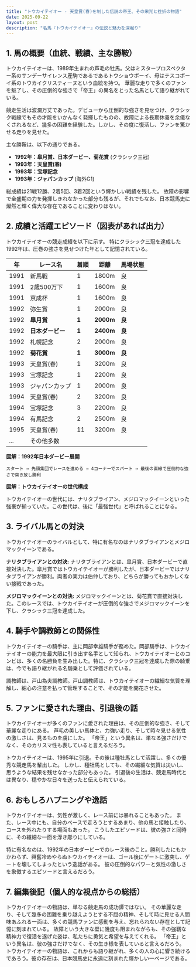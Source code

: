 ```yaml
---
title: "トウカイテイオー - 天皇賞(春)を制した伝説の帝王、その栄光と挫折の物語"
date: 2025-09-22
layout: post
description: "名馬『トウカイテイオー』の伝説と魅力を深堀り"
---
```


## 1. 馬の概要（血統、戦績、主な勝鞍）

トウカイテイオーは、1989年生まれの芦毛の牡馬。父はミスタープロスペクター系のサンデーサイレンス産駒であるであるトウショウボーイ、母はテスコボーイ系のトウカイクリスティーヌという血統を持つ。  華麗な走りで多くのファンを魅了し、その圧倒的な強さで「帝王」の異名をとった名馬として語り継がれている。

競走生活は波瀾万丈であった。デビューから圧倒的な強さを見せつけ、クラシック戦線でもその才能をいかんなく発揮したものの、故障による長期休養を余儀なくされるなど、幾多の困難を経験した。しかし、その度に復活し、ファンを驚かせる走りを見せた。

主な勝鞍は、以下の通りである。

* **1992年：皐月賞、日本ダービー、菊花賞** (クラシック三冠)
* **1993年：天皇賞(春)**
* **1993年：宝塚記念**
* **1993年：ジャパンカップ** (海外G1)


総成績は21戦12勝、2着5回、3着2回という輝かしい戦績を残した。  故障の影響で全盛期の力を発揮しきれなかった部分も残るが、それでもなお、日本競馬史に燦然と輝く偉大な存在であることに変わりはない。


## 2. 成績と活躍エピソード（図表があれば出力）

トウカイテイオーの競走成績を以下に示す。  特にクラシック三冠を達成した1992年は、圧巻の強さを見せつけた年として記憶されている。

| 年 | レース名             | 着順 | 距離 | 馬場状態 |
|---|----------------------|-----|-----|---------|
| 1991 | 新馬戦               | 1   | 1800m | 良       |
| 1991 | 2歳500万下           | 1   | 1600m | 良       |
| 1991 | 京成杯               | 1   | 1600m | 良       |
| 1992 | 弥生賞               | 1   | 2000m | 良       |
| 1992 | **皐月賞**           | **1** | **2000m** | **良** |
| 1992 | **日本ダービー**       | **1** | **2400m** | **良** |
| 1992 | 札幌記念             | 2   | 2000m | 良       |
| 1992 | **菊花賞**           | **1** | **3000m** | **良** |
| 1993 | 天皇賞(春)           | 1   | 3200m | 良       |
| 1993 | 宝塚記念             | 1   | 2200m | 良       |
| 1993 | ジャパンカップ         | 1   | 2000m | 良       |
| 1994 | 天皇賞(春)           | 2   | 3200m | 良       |
| 1994 | 宝塚記念             | 3   | 2200m | 良       |
| 1994 | 有馬記念             | 2   | 2500m | 良       |
| 1995 | 天皇賞(春)           | 11  | 3200m | 良       |
| ... | その他多数             |     |     |         |


**図解：1992年日本ダービー展開**

```
スタート → 先頭集団でレースを進める → 4コーナーでスパート → 最後の直線で圧倒的な強さで突き放し勝利
```

**図解：トウカイテイオーの世代構成**

トウカイテイオーの世代には、ナリタブライアン、メジロマックイーンといった強豪が揃っていた。この世代は、後に「最強世代」と呼ばれることになる。


## 3. ライバル馬との対決

トウカイテイオーのライバルとして、特に有名なのはナリタブライアンとメジロマックイーンである。

**ナリタブライアンとの対決:**  ナリタブライアンとは、皐月賞、日本ダービーで直接対決した。皐月賞ではトウカイテイオーが勝利したが、日本ダービーではナリタブライアンが勝利。両者の実力は伯仲しており、どちらが勝ってもおかしくない接戦であった。

**メジロマックイーンとの対決:**  メジロマックイーンとは、菊花賞で直接対決した。このレースでは、トウカイテイオーが圧倒的な強さでメジロマックイーンを下し、クラシック三冠を達成した。


## 4. 騎手や調教師との関係性

トウカイテイオーの騎手は、主に岡部幸雄騎手が務めた。岡部騎手は、トウカイテイオーの能力を最大限に引き出す名手として知られ、トウカイテイオーとのコンビは、多くの名勝負を生み出した。特に、クラシック三冠を達成した際の騎乗は、今でも語り継がれる名騎乗として評価されている。

調教師は、戸山為夫調教師。戸山調教師は、トウカイテイオーの繊細な気質を理解し、細心の注意を払って管理することで、その才能を開花させた。


## 5. ファンに愛された理由、引退後の話

トウカイテイオーが多くのファンに愛された理由は、その圧倒的な強さ、そして華麗な走りにある。  芦毛の美しい馬体と、力強い走り、そして時々見せる気性の激しさは、見るものを虜にした。  「帝王」という異名は、単なる強さだけでなく、そのカリスマ性も表していると言えるだろう。

トウカイテイオーは、1995年に引退。その後は種牡馬として活躍し、多くの優秀な競走馬を輩出した。  しかし、種牡馬としても、その繊細な気質は災いし、思うような結果を残せなかった部分もあった。  引退後の生活は、競走馬時代とは異なり、穏やかな日々を送ったと伝えられている。


## 6. おもしろハプニングや逸話

トウカイテイオーは、気性が激しく、レース前には暴れることもあった。  また、レース中にも、自分のペースで走ろうとするあまり、他の馬と接触したり、コースを外れたりする場面もあった。  こうしたエピソードは、彼の強さと同時に、その繊細な一面を浮き彫りにしている。

特に有名なのは、1992年の日本ダービーでのレース後のこと。勝利したにもかかわらず、興奮冷めやらぬトウカイテイオーは、ゴール後にゲートに激突し、ゲートを壊してしまったという逸話がある。  彼の圧倒的なパワーと気性の激しさを象徴するエピソードと言えるだろう。


## 7. 編集後記（個人的な視点からの総括）

トウカイテイオーの物語は、単なる競走馬の成功譚ではない。  その華麗な走り、そして幾多の困難を乗り越えようとする不屈の精神、そして時に見せる人間味あふれる一面は、多くの競馬ファンに感動を与え、忘れられない存在として記憶に刻まれている。  故障という大きな壁に幾度も阻まれながらも、その強靭な精神力で復活を遂げた姿は、私たちに勇気と希望を与えてくれる。  「帝王」という異名は、彼の強さだけでなく、その生き様を表していると言えるだろう。  トウカイテイオーの物語は、これからも語り継がれ、多くの人の心に響き続けるであろう。彼の存在は、日本競馬史に永遠に刻まれた輝かしい一ページである。
